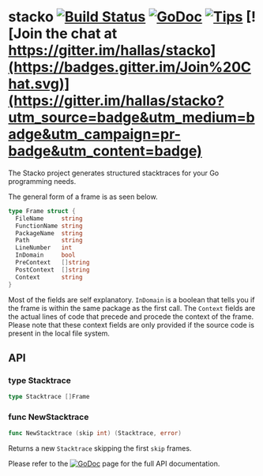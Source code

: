 # stacko [![Build Status](https://travis-ci.org/hallas/stacko.svg?branch=master)](https://travis-ci.org/hallas/stacko) [![GoDoc](https://godoc.org/github.com/hallas/stacko?status.svg)](https://godoc.org/github.com/hallas/stacko) [![Tips](https://img.shields.io/gratipay/hallas.svg)](https://gratipay.com/hallas) [![Join the chat at https://gitter.im/hallas/stacko](https://badges.gitter.im/Join%20Chat.svg)](https://gitter.im/hallas/stacko?utm_source=badge&utm_medium=badge&utm_campaign=pr-badge&utm_content=badge)

The Stacko project generates structured stacktraces for your Go programming
needs.

The general form of a frame is as seen below.

```go
type Frame struct {
  FileName     string
  FunctionName string
  PackageName  string
  Path         string
  LineNumber   int
  InDomain     bool
  PreContext   []string
  PostContext  []string
  Context      string
}
```

Most of the fields are self explanatory. `InDomain` is a boolean that tells you
if the frame is within the same package as the first call. The `Context` fields
are the actual lines of code that precede and procede the context of the frame.
Please note that these context fields are only provided if the source code is
present in the local file system.

## API

### type Stacktrace

```go
type Stacktrace []Frame
```

### func NewStacktrace

```go
func NewStacktrace (skip int) (Stacktrace, error)
```

Returns a new `Stacktrace` skipping the first `skip` frames.

Please refer to the [![GoDoc](https://godoc.org/github.com/hallas/stacko?status.svg)](https://godoc.org/github.com/hallas/stacko)
page for the full API documentation.

